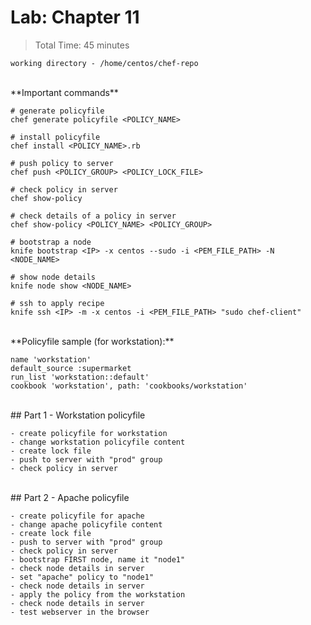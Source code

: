 # Lab: Chapter 11

> Total Time: 45 minutes

`working directory - /home/centos/chef-repo`

<br>
**Important commands**

```
# generate policyfile
chef generate policyfile <POLICY_NAME>

# install policyfile
chef install <POLICY_NAME>.rb

# push policy to server
chef push <POLICY_GROUP> <POLICY_LOCK_FILE>

# check policy in server
chef show-policy

# check details of a policy in server
chef show-policy <POLICY_NAME> <POLICY_GROUP>

# bootstrap a node
knife bootstrap <IP> -x centos --sudo -i <PEM_FILE_PATH> -N <NODE_NAME>

# show node details
knife node show <NODE_NAME>

# ssh to apply recipe
knife ssh <IP> -m -x centos -i <PEM_FILE_PATH> "sudo chef-client"
```

<br>
**Policyfile sample (for workstation):**

```
name 'workstation'
default_source :supermarket
run_list 'workstation::default'
cookbook 'workstation', path: 'cookbooks/workstation'
```

<br>
## Part 1 - Workstation policyfile

```
- create policyfile for workstation
- change workstation policyfile content
- create lock file
- push to server with "prod" group
- check policy in server
```


<br>
## Part 2 - Apache policyfile

```
- create policyfile for apache
- change apache policyfile content
- create lock file
- push to server with "prod" group
- check policy in server
- bootstrap FIRST node, name it "node1"
- check node details in server
- set "apache" policy to "node1"
- check node details in server
- apply the policy from the workstation
- check node details in server
- test webserver in the browser
```
